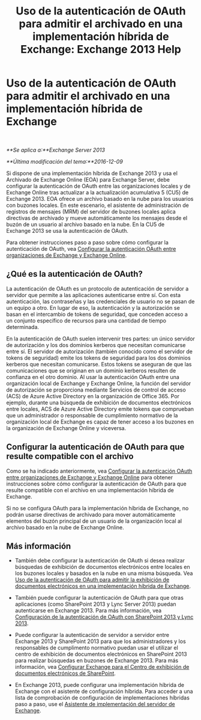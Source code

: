 ﻿---
title: 'Uso de la autenticación de OAuth para admitir el archivado en una implementación híbrida de Exchange: Exchange 2013 Help'
TOCTitle: Uso de la autenticación de OAuth para admitir el archivado en una implementación híbrida de Exchange
ms:assetid: deb882b1-1ae2-40f3-a71c-423fafe3d66a
ms:mtpsurl: https://technet.microsoft.com/es-es/library/Dn689104(v=EXCHG.150)
ms:contentKeyID: 62247842
ms.date: 04/23/2018
mtps_version: v=EXCHG.150
ms.translationtype: HT
---

# Uso de la autenticación de OAuth para admitir el archivado en una implementación híbrida de Exchange

 

_**Se aplica a:**Exchange Server 2013_

_**Última modificación del tema:**2016-12-09_

Si dispone de una implementación híbrida de Exchange 2013 y usa el Archivado de Exchange Online (EOA) para Exchange Server, debe configurar la autenticación de OAuth entre las organizaciones locales y de Exchange Online tras actualizar a la actualización acumulativa 5 (CU5) de Exchange 2013. EOA ofrece un archivo basado en la nube para los usuarios con buzones locales. En este escenario, el asistente de administración de registros de mensajes (MRM) del servidor de buzones locales aplica directivas de archivado y mueve automáticamente los mensajes desde el buzón de un usuario al archivo basado en la nube. En la CU5 de Exchange 2013 se usa la autenticación de OAuth.

Para obtener instrucciones paso a paso sobre cómo configurar la autenticación de OAuth, vea [Configurar la autenticación OAuth entre organizaciones de Exchange y Exchange Online](configure-oauth-authentication-between-exchange-and-exchange-online-organizations-exchange-2013-help.md).

## ¿Qué es la autenticación de OAuth?

La autenticación de OAuth es un protocolo de autenticación de servidor a servidor que permite a las aplicaciones autenticarse entre sí. Con esta autenticación, las contraseñas y las credenciales de usuario no se pasan de un equipo a otro. En lugar de eso, la autenticación y la autorización se basan en el intercambio de tokens de seguridad, que conceden acceso a un conjunto específico de recursos para una cantidad de tiempo determinada.

En la autenticación de OAuth suelen intervenir tres partes: un único servidor de autorización y los dos dominios kerberos que necesitan comunicarse entre sí. El servidor de autorización (también conocido como el servidor de tokens de seguridad) emite los tokens de seguridad para los dos dominios kerberos que necesitan comunicarse. Estos tokens se aseguran de que las comunicaciones que se originan en un dominio kerberos resulten de confianza en el otro dominio. Al usar la autenticación OAuth entre una organización local de Exchange y Exchange Online, la función del servidor de autorización se proporciona mediante Servicios de control de acceso (ACS) de Azure Active Directory en la organización de Office 365. Por ejemplo, durante una búsqueda de exhibición de documentos electrónicos entre locales, ACS de Azure Active Directory emite tokens que comprueban que un administrador o responsable de cumplimiento normativo de la organización local de Exchange es capaz de tener acceso a los buzones en la organización de Exchange Online y viceversa.

## Configurar la autenticación de OAuth para que resulte compatible con el archivo

Como se ha indicado anteriormente, vea [Configurar la autenticación OAuth entre organizaciones de Exchange y Exchange Online](configure-oauth-authentication-between-exchange-and-exchange-online-organizations-exchange-2013-help.md) para obtener instrucciones sobre cómo configurar la autenticación de OAuth para que resulte compatible con el archivo en una implementación híbrida de Exchange.

Si no se configura OAuth para la implementación híbrida de Exchange, no podrán usarse directivas de archivado para mover automáticamente elementos del buzón principal de un usuario de la organización local al archivo basado en la nube de Exchange Online.

## Más información

  - También debe configurar la autenticación de OAuth si desea realizar búsquedas de exhibición de documentos electrónicos entre locales en los buzones locales y basados en la nube en una misma búsqueda. Vea [Uso de la autenticación de OAuth para admitir la exhibición de documentos electrónicos en una implementación híbrida de Exchange](using-oauth-authentication-to-support-ediscovery-in-an-exchange-hybrid-deployment-exchange-2013-help.md).

  - También puede configurar la autenticación de OAuth para que otras aplicaciones (como SharePoint 2013 y Lync Server 2013) puedan autenticarse en Exchange 2013. Para más información, vea [Configuración de la autenticación de OAuth con SharePoint 2013 y Lync 2013](configure-oauth-authentication-with-sharepoint-2013-and-lync-2013-exchange-2013-help.md).

  - Puede configurar la autenticación de servidor a servidor entre Exchange 2013 y SharePoint 2013 para que los administradores y los responsables de cumplimento normativo puedan usar el utilizar el centro de exhibición de documentos electrónicos en SharePoint 2013 para realizar búsquedas en buzones de Exchange 2013. Para más información, vea [Configurar Exchange para el Centro de exhibición de documentos electrónicos de SharePoint](configure-exchange-for-sharepoint-ediscovery-center-exchange-2013-help.md).

  - En Exchange 2013, puede configurar una implementación híbrida de Exchange con el asistente de configuración híbrida. Para acceder a una lista de comprobación de configuración de implementaciones híbridas paso a paso, use el [Asistente de implementación del servidor de Exchange](https://go.microsoft.com/fwlink/p/?linkid=277105).

